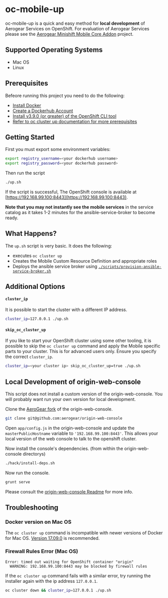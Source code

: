 # oc-mobile-up

oc-mobile-up is a quick and easy method for __local development__ of Aerogear Services on OpenShift. For evaluation of Aerogear Services please see the [Aerogear Minishift Mobile Core Addon](https://github.com/aerogear/minishift-mobilecore-addon) project.

## Supported Operating Systems

* Mac OS
* Linux

## Prerequisites

Befeore running this project you need to do the following:

* [Install Docker](https://www.docker.com/community-edition)
* [Create a Dockerhub Account](https://hub.docker.com/)
* [Install v3.9.0 (or greater) of the OpenShift CLI tool](https://github.com/openshift/origin/releases/tag/v3.9.0)
* [Refer to oc cluster up documentation for more prerequisites](https://github.com/openshift/origin/blob/master/docs/cluster_up_down.md)

## Getting Started

First you must export some environment variables:

```bash
export registry_username=<your dockerhub username>
export registry_password=<your dockerhub password>
```

Then run the script

```bash
./up.sh
```

If the script is successful, The OpenShift console is available at [https://192.168.99.100:8443](https://192.168.99.100:8443).

**Note that you may not instantly see the mobile services** in the service catalog as it takes 1-2 minutes for the ansible-service-broker to become ready.

## What Happens?

The `up.sh` script is very basic. It does the following:

* executes `oc cluster up`
* Creates the Mobile Custom Resource Definition and appropriate roles
* Deploys the ansible service broker using [`./scripts/provision-ansible-service-broker.sh`](./scripts/provision-ansible-service-broker.sh)

## Additional Options

#### `cluster_ip`

It is possible to start the cluster with a different IP address.

```bash
cluster_ip=127.0.0.1 ./up.sh
```

#### `skip_oc_cluster_up`

If you like to start your OpenShift cluster using some other tooling, it is possible to skip the `oc cluster up` command and apply the Mobile specific parts to your cluster. This is for advanced users only. Ensure you specify the correct `cluster_ip`.

```bash
cluster_ip=<your cluster ip> skip_oc_cluster_up=true ./up.sh
```

## Local Development of origin-web-console

This script does not install a custom version of the origin-web-console. You will probably want run your own version for local development.

Clone the [AeroGear fork](https://github.com/aerogear/origin-web-console) of the origin-web-console.

```bash
git clone git@github.com:aerogear/origin-web-console
```

Open `app/config.js` in the origin-web-console and update the `masterPublicHostname` variable to `'192.168.99.100:8443'`. This allows your local version of the web console to talk to the openshift cluster.

Now install the console's dependencies. (from within the origin-web-console directorys)

```bash
./hack/install-deps.sh
```

Now run the console.

```bash
grunt serve
```

Please consult the [origin-web-console Readme](https://github.com/openshift/origin-web-console) for more info.

## Troubleshooting

### Docker version on Mac OS

The `oc cluster up` command is incompatible with newer versions of Docker for Mac OS. [Version 17.09.0](https://download.docker.com/mac/stable/19543/Docker.dmg) is recommended.

### Firewall Rules Error (Mac OS)

```
Error: timed out waiting for OpenShift container "origin"
  WARNING: 192.168.99.100:8443 may be blocked by firewall rules
```

If the `oc cluster up` command fails with a similar error, try running the installer again with the ip address `127.0.0.1`.

```bash
oc cluster down && cluster_ip=127.0.0.1 ./up.sh
```

